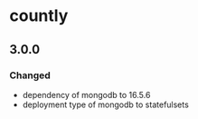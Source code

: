 # countly

## 3.0.0

### Changed

- dependency of mongodb to 16.5.6
- deployment type of mongodb to statefulsets
